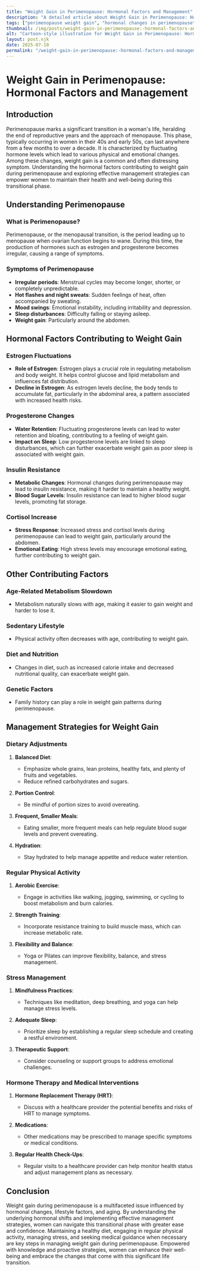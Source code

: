 ```yaml
---
title: "Weight Gain in Perimenopause: Hormonal Factors and Management"
description: "A detailed article about Weight Gain in Perimenopause: Hormonal Factors and Management."
tags: ["perimenopause weight gain", "hormonal changes in perimenopause", "managing weight in perimenopause", "perimenopause and metabolism", "weight management during perimenopause"]
thumbnail: /img/posts/weight-gain-in-perimenopause:-hormonal-factors-and-management.webp
alt: "Cartoon-style illustration for Weight Gain in Perimenopause: Hormonal Factors and Management"
layout: post.njk
date: 2025-07-10
permalink: "/weight-gain-in-perimenopause:-hormonal-factors-and-management/"
---
```


# Weight Gain in Perimenopause: Hormonal Factors and Management

## Introduction

Perimenopause marks a significant transition in a woman's life, heralding the end of reproductive years and the approach of menopause. This phase, typically occurring in women in their 40s and early 50s, can last anywhere from a few months to over a decade. It is characterized by fluctuating hormone levels which lead to various physical and emotional changes. Among these changes, weight gain is a common and often distressing symptom. Understanding the hormonal factors contributing to weight gain during perimenopause and exploring effective management strategies can empower women to maintain their health and well-being during this transitional phase.

## Understanding Perimenopause

### What is Perimenopause?

Perimenopause, or the menopausal transition, is the period leading up to menopause when ovarian function begins to wane. During this time, the production of hormones such as estrogen and progesterone becomes irregular, causing a range of symptoms.

### Symptoms of Perimenopause

- **Irregular periods**: Menstrual cycles may become longer, shorter, or completely unpredictable.
- **Hot flashes and night sweats**: Sudden feelings of heat, often accompanied by sweating.
- **Mood swings**: Emotional instability, including irritability and depression.
- **Sleep disturbances**: Difficulty falling or staying asleep.
- **Weight gain**: Particularly around the abdomen.

## Hormonal Factors Contributing to Weight Gain

### Estrogen Fluctuations

- **Role of Estrogen**: Estrogen plays a crucial role in regulating metabolism and body weight. It helps control glucose and lipid metabolism and influences fat distribution.
- **Decline in Estrogen**: As estrogen levels decline, the body tends to accumulate fat, particularly in the abdominal area, a pattern associated with increased health risks.

### Progesterone Changes

- **Water Retention**: Fluctuating progesterone levels can lead to water retention and bloating, contributing to a feeling of weight gain.
- **Impact on Sleep**: Low progesterone levels are linked to sleep disturbances, which can further exacerbate weight gain as poor sleep is associated with weight gain.

### Insulin Resistance

- **Metabolic Changes**: Hormonal changes during perimenopause may lead to insulin resistance, making it harder to maintain a healthy weight.
- **Blood Sugar Levels**: Insulin resistance can lead to higher blood sugar levels, promoting fat storage.

### Cortisol Increase

- **Stress Response**: Increased stress and cortisol levels during perimenopause can lead to weight gain, particularly around the abdomen.
- **Emotional Eating**: High stress levels may encourage emotional eating, further contributing to weight gain.

## Other Contributing Factors

### Age-Related Metabolism Slowdown

- Metabolism naturally slows with age, making it easier to gain weight and harder to lose it.

### Sedentary Lifestyle

- Physical activity often decreases with age, contributing to weight gain.

### Diet and Nutrition

- Changes in diet, such as increased calorie intake and decreased nutritional quality, can exacerbate weight gain.

### Genetic Factors

- Family history can play a role in weight gain patterns during perimenopause.

## Management Strategies for Weight Gain

### Dietary Adjustments

1. **Balanced Diet**: 
   - Emphasize whole grains, lean proteins, healthy fats, and plenty of fruits and vegetables.
   - Reduce refined carbohydrates and sugars.

2. **Portion Control**: 
   - Be mindful of portion sizes to avoid overeating.

3. **Frequent, Smaller Meals**: 
   - Eating smaller, more frequent meals can help regulate blood sugar levels and prevent overeating.

4. **Hydration**: 
   - Stay hydrated to help manage appetite and reduce water retention.

### Regular Physical Activity

1. **Aerobic Exercise**: 
   - Engage in activities like walking, jogging, swimming, or cycling to boost metabolism and burn calories.

2. **Strength Training**: 
   - Incorporate resistance training to build muscle mass, which can increase metabolic rate.

3. **Flexibility and Balance**: 
   - Yoga or Pilates can improve flexibility, balance, and stress management.

### Stress Management

1. **Mindfulness Practices**: 
   - Techniques like meditation, deep breathing, and yoga can help manage stress levels.

2. **Adequate Sleep**: 
   - Prioritize sleep by establishing a regular sleep schedule and creating a restful environment.

3. **Therapeutic Support**: 
   - Consider counseling or support groups to address emotional challenges.

### Hormone Therapy and Medical Interventions

1. **Hormone Replacement Therapy (HRT)**: 
   - Discuss with a healthcare provider the potential benefits and risks of HRT to manage symptoms.

2. **Medications**: 
   - Other medications may be prescribed to manage specific symptoms or medical conditions.

3. **Regular Health Check-Ups**: 
   - Regular visits to a healthcare provider can help monitor health status and adjust management plans as necessary.

## Conclusion

Weight gain during perimenopause is a multifaceted issue influenced by hormonal changes, lifestyle factors, and aging. By understanding the underlying hormonal shifts and implementing effective management strategies, women can navigate this transitional phase with greater ease and confidence. Maintaining a healthy diet, engaging in regular physical activity, managing stress, and seeking medical guidance when necessary are key steps in managing weight gain during perimenopause. Empowered with knowledge and proactive strategies, women can enhance their well-being and embrace the changes that come with this significant life transition.